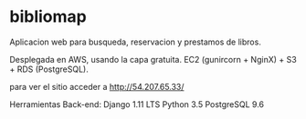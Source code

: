 # bibliomap
Aplicacion web para busqueda, reservacion y prestamos de libros.

Desplegada en AWS, usando la capa gratuita. EC2 (gunircorn + NginX) + S3 + RDS (PostgreSQL).

para ver el sitio acceder a http://54.207.65.33/

Herramientas Back-end:
Django 1.11 LTS
Python 3.5
PostgreSQL 9.6
